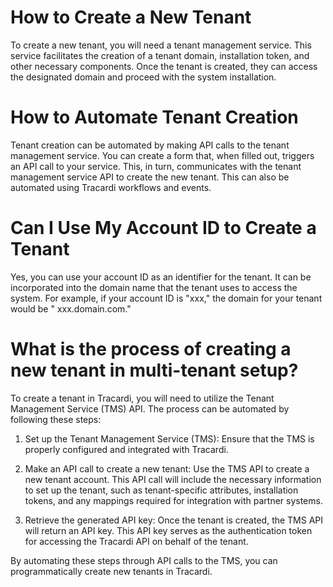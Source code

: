 # How to Create a New Tenant

To create a new tenant, you will need a tenant management service. This service facilitates the creation of a tenant
domain, installation token, and other necessary components. Once the tenant is created, they can access the designated
domain and proceed with the system installation.

# How to Automate Tenant Creation

Tenant creation can be automated by making API calls to the tenant management service. You can create a form that, when
filled out, triggers an API call to your service. This, in turn, communicates with the tenant management service API to
create the new tenant. This can also be automated using Tracardi workflows and events.

# Can I Use My Account ID to Create a Tenant

Yes, you can use your account ID as an identifier for the tenant. It can be incorporated into the domain name that the
tenant uses to access the system. For example, if your account ID is "xxx," the domain for your tenant would be "
xxx.domain.com."

# What is the process of creating a new tenant in multi-tenant setup?

To create a tenant in Tracardi, you will need to utilize the Tenant Management Service (TMS) API. The process can be
automated by following these steps:

1. Set up the Tenant Management Service (TMS): Ensure that the TMS is properly configured and integrated with Tracardi.

2. Make an API call to create a new tenant: Use the TMS API to create a new tenant account. This API call will include
   the necessary information to set up the tenant, such as tenant-specific attributes, installation tokens, and any
   mappings required for integration with partner systems.

3. Retrieve the generated API key: Once the tenant is created, the TMS API will return an API key. This API key serves
   as the authentication token for accessing the Tracardi API on behalf of the tenant.

By automating these steps through API calls to the TMS, you can programmatically create new tenants in Tracardi.